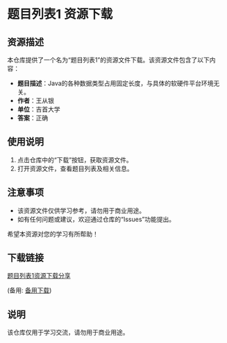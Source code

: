 # 题目列表1 资源下载

## 资源描述

本仓库提供了一个名为“题目列表1”的资源文件下载。该资源文件包含了以下内容：

- **题目描述**：Java的各种数据类型占用固定长度，与具体的软硬件平台环境无关。
- **作者**：王从银
- **单位**：吉首大学
- **答案**：正确

## 使用说明

1. 点击仓库中的“下载”按钮，获取资源文件。
2. 打开资源文件，查看题目列表及相关信息。

## 注意事项

- 该资源文件仅供学习参考，请勿用于商业用途。
- 如有任何问题或建议，欢迎通过仓库的“Issues”功能提出。

希望本资源对您的学习有所帮助！

## 下载链接
[题目列表1资源下载分享](https://pan.quark.cn/s/363817d65371) 

(备用: [备用下载](https://pan.baidu.com/s/1nKFyYwoZFiMsR85ALCfRNw?pwd=1234))

## 说明

该仓库仅用于学习交流，请勿用于商业用途。

